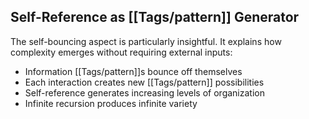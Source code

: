 ## Self-Reference as [[Tags/pattern]] Generator

The self-bouncing aspect is particularly insightful. It explains how complexity emerges without requiring external inputs:

- Information [[Tags/pattern]]s bounce off themselves
- Each interaction creates new [[Tags/pattern]] possibilities
- Self-reference generates increasing levels of organization
- Infinite recursion produces infinite variety